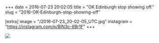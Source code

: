 +++
date = 2016-07-23 20:02:05
title = "OK Edinburgh stop showing off."
slug = "2016-OK-Edinburgh-stop-showing-off"

[extra]
image = "/2016-07-23_20-02-05_UTC.jpg"
instagram = "https://instagram.com/p/BIN3c-6Br1F"
+++

<img src="/2016-07-23_20-02-05_UTC.jpg" />

